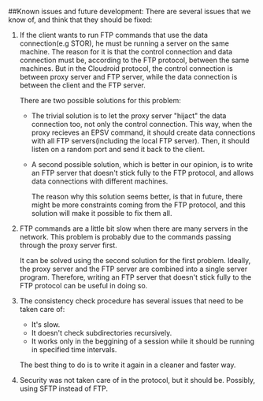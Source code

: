 ##Known issues and future development:
There are several issues that we know of, and think that they should be fixed:


1. If the client wants to run FTP commands that use the data connection(e.g STOR), he must be running a server on the same machine.
   The reason for it is that the control connection and data connection must be, according to the FTP protocol, between the same  machines. 
   But in the Cloudroid protocol, the control connection is between proxy server and FTP server, while the data connection is between the client and the FTP server.
   
   There are two possible solutions for this problem:
   - The trivial solution is to let the proxy server "hijact" the data connection too, not only the control connection.
     This way, when the proxy recieves an EPSV command, it should create data connections with all FTP servers(including the local FTP server). Then, it should listen on a random port and
     send it back to the client.

   - A second possible solution, which is better in our opinion, is to write an FTP server that doesn't stick fully to the FTP protocol, and allows data connections with different
     machines.

     The reason why this solution seems better, is that in future, there might be more constraints coming from the FTP protocol, and this solution will make it possible to fix them all.

2. FTP commands are a little bit slow when there are many servers in the network. This problem is probably due to the commands passing through the proxy server first.
   
   It can be solved using the second solution for the first problem. Ideally, the proxy server and the FTP server are combined into a single server program. Therefore, writing an FTP server
   that doesn't stick fully to the FTP protocol can be useful in doing so.
   
3. The consistency check procedure has several issues that need to be taken care of:
   - It's slow.
   - It doesn't check subdirectories recursively.
   - It works only in the beggining of a session while it should be running in specified time intervals.
   
   The best thing to do is to write it again in a cleaner and faster way.

4. Security was not taken care of in the protocol, but it should be. Possibly, using SFTP instead of FTP.
